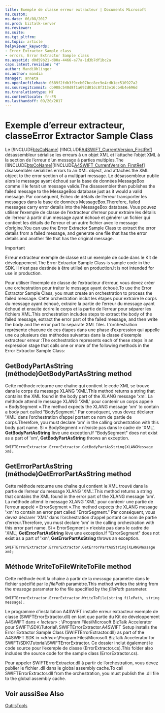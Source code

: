 ```yaml
---
title: Exemple de classe erreur extracteur | Documents Microsoft
ms.custom: 
ms.date: 06/08/2017
ms.prod: biztalk-server
ms.reviewer: 
ms.suite: 
ms.tgt_pltfrm: 
ms.topic: article
helpviewer_keywords:
- Error Extractor Sample class
- errors, Error Extractor Sample class
ms.assetid: d0d59b21-d80a-4466-a77a-1d3b7df1bc2a
caps.latest.revision: "4"
author: MandiOhlinger
ms.author: mandia
manager: anneta
ms.openlocfilehash: 0389f2fdb3f9ccb07bcc8ec9e4cdb1ec510927a2
ms.sourcegitcommit: cb908c540d8f1a692d01dc8f313e16cb4b4e696d
ms.translationtype: MT
ms.contentlocale: fr-FR
ms.lasthandoff: 09/20/2017
---
```

# <a name="error-extractor-sample-class"></a><span data-ttu-id="55abc-102">Exemple d’erreur extracteur, classe</span><span class="sxs-lookup"><span data-stu-id="55abc-102">Error Extractor Sample Class</span></span>
<span data-ttu-id="55abc-103">Le [!INCLUDE[btsCoName](../../includes/btsconame-md.md)] [!INCLUDE[A4SWIFT_CurrentVersion_FirstRef](../../includes/a4swift-currentversion-firstref-md.md)] désassembleur sérialise les erreurs à un objet XML et l’attache l’objet XML à la section de l’erreur d’un message à parties multiples.</span><span class="sxs-lookup"><span data-stu-id="55abc-103">The [!INCLUDE[btsCoName](../../includes/btsconame-md.md)][!INCLUDE[A4SWIFT_CurrentVersion_FirstRef](../../includes/a4swift-currentversion-firstref-md.md)] disassembler serializes errors to an XML object, and attaches the XML object to the error section of a multipart message.</span></span> <span data-ttu-id="55abc-104">Le désassembleur publie alors le message ayant échoué sur la base de données MessageBox comme il le ferait un message valide.</span><span class="sxs-lookup"><span data-stu-id="55abc-104">The disassembler then publishes the failed message to the MessageBox database just as it would a valid message.</span></span> <span data-ttu-id="55abc-105">Par conséquent, Échec de détails de l’erreur transporter les messages dans la base de données MessageBox.</span><span class="sxs-lookup"><span data-stu-id="55abc-105">Therefore, failed messages carry error details into the MessageBox database.</span></span> <span data-ttu-id="55abc-106">Vous pouvez utiliser l’exemple de classe de l’extracteur d’erreur pour extraire les détails de l’erreur à partir d’un message ayant échoué et générer un fichier qui contient les détails de l’erreur et un autre fichier avec le message d’origine.</span><span class="sxs-lookup"><span data-stu-id="55abc-106">You can use the Error Extractor Sample Class to extract the error details from a failed message, and generate one file that has the error details and another file that has the original message.</span></span>  
  
> [!IMPORTANT]
>  <span data-ttu-id="55abc-107">Erreur extracteur exemple de classe est un exemple de code dans le Kit de développement.</span><span class="sxs-lookup"><span data-stu-id="55abc-107">The Error Extractor Sample Class is sample code in the SDK.</span></span> <span data-ttu-id="55abc-108">Il n’est pas destinée à être utilisé en production.</span><span class="sxs-lookup"><span data-stu-id="55abc-108">It is not intended for use in production.</span></span>  
  
 <span data-ttu-id="55abc-109">Pour utiliser l’exemple de classe de l’extracteur d’erreur, vous devez créer une orchestration pour traiter le message ayant échoué.</span><span class="sxs-lookup"><span data-stu-id="55abc-109">To use the Error Extractor Sample Class, you must create an orchestration to process the failed message.</span></span> <span data-ttu-id="55abc-110">Cette orchestration inclut les étapes pour extraire le corps du message ayant échoué, extraire la partie de l’erreur du message ayant échoué et ensuite écrire le corps et la partie de l’erreur pour séparer les fichiers XML.</span><span class="sxs-lookup"><span data-stu-id="55abc-110">This orchestration includes steps to extract the body of the failed message, extract the error part of the failed message, and then write the body and the error part to separate XML files.</span></span> <span data-ttu-id="55abc-111">L’orchestration représente chacune de ces étapes dans une phase d’expression qui appelle une ou plusieurs des méthodes suivantes dans la classe d’exemple extracteur erreur :</span><span class="sxs-lookup"><span data-stu-id="55abc-111">The orchestration represents each of these steps in an expression stage that calls one or more of the following methods in the Error Extractor Sample Class:</span></span>  
  
## <a name="getbodypartasstring-method"></a><span data-ttu-id="55abc-112">GetBodyPartAsString (méthode)</span><span class="sxs-lookup"><span data-stu-id="55abc-112">GetBodyPartAsString method</span></span>  
 <span data-ttu-id="55abc-113">Cette méthode retourne une chaîne qui contient le code XML se trouve dans le corps du message XLANG 'XML'.</span><span class="sxs-lookup"><span data-stu-id="55abc-113">This method returns a string that contains the XML found in the body part of the XLANG message 'xm'.</span></span> <span data-ttu-id="55abc-114">La méthode attend le message XLANG 'XML' pour contenir un corps appelé « BodySegment ».</span><span class="sxs-lookup"><span data-stu-id="55abc-114">The method expects the XLANG message 'xm' to contain a body part called "BodySegment."</span></span> <span data-ttu-id="55abc-115">Par conséquent, vous devez déclarer 'XML' dans l’orchestration d’appel portant ce nom de partie de corps.</span><span class="sxs-lookup"><span data-stu-id="55abc-115">Therefore, you must declare 'xm' in the calling orchestration with this body part name.</span></span> <span data-ttu-id="55abc-116">Si « BodySegment » n’existe pas dans le cadre de 'XML', **GetBodyPartAsString** lève une exception.</span><span class="sxs-lookup"><span data-stu-id="55abc-116">If "BodySegment" does not exist as a part of 'xm', **GetBodyPartAsString** throws an exception.</span></span>  
  
```  
SWIFTErrorExtractor.ErrorExtractor.GetBodyPartAsString(XLANGMessage xm);  
```  
  
## <a name="geterrorpartasstring-method"></a><span data-ttu-id="55abc-117">GetErrorPartAsString (méthode)</span><span class="sxs-lookup"><span data-stu-id="55abc-117">GetErrorPartAsString method</span></span>  
 <span data-ttu-id="55abc-118">Cette méthode retourne une chaîne qui contient le XML trouvé dans la partie de l’erreur du message XLANG 'XML'.</span><span class="sxs-lookup"><span data-stu-id="55abc-118">This method returns a string that contains the XML found in the error part of the XLANG message 'xm'.</span></span> <span data-ttu-id="55abc-119">La méthode attend le message XLANG 'XML' pour contenir une partie de l’erreur appelé « ErrorSegment ».</span><span class="sxs-lookup"><span data-stu-id="55abc-119">The method expects the XLANG message 'xm' to contain an error part called "ErrorSegment."</span></span> <span data-ttu-id="55abc-120">Par conséquent, vous devez déclarer 'XML' dans l’orchestration d’appel portant ce nom de partie d’erreur.</span><span class="sxs-lookup"><span data-stu-id="55abc-120">Therefore, you must declare 'xm' in the calling orchestration with this error part name.</span></span> <span data-ttu-id="55abc-121">Si « ErrorSegment » n’existe pas dans le cadre de 'XML', **GetErrorPartAsString** lève une exception.</span><span class="sxs-lookup"><span data-stu-id="55abc-121">If "ErrorSegment" does not exist as a part of 'xm', **GetErrorPartAsString** throws an exception.</span></span>  
  
```  
SWIFTErrorExtractor.ErrorExtractor.GetErrorPartAsString(XLANGMessage xm);  
```  
  
## <a name="writetofile-method"></a><span data-ttu-id="55abc-122">Méthode WriteToFile</span><span class="sxs-lookup"><span data-stu-id="55abc-122">WriteToFile method</span></span>  
 <span data-ttu-id="55abc-123">Cette méthode écrit la chaîne à partir de la *message* paramètre dans le fichier spécifié par le *filePath* paramètre.</span><span class="sxs-lookup"><span data-stu-id="55abc-123">This method writes the string from the *message* parameter to the file specified by the *filePath* parameter.</span></span>  
  
```  
SWIFTErrorExtractor.ErrorExtractor.WriteToFile(string filePath, string message);  
```  
  
 <span data-ttu-id="55abc-124">Le programme d’installation A4SWIFT installe erreur extracteur exemple de classe (SWIFTErrorExtractor.dll) en tant que partie du Kit de développement A4SWIFT dans \< *lecteur*> : \Program Files\Microsoft BizTalk Accelerator pour SWIFT\SDK\Tutorial\ SWIFTErrorExtractor.</span><span class="sxs-lookup"><span data-stu-id="55abc-124">A4SWIFT Setup installs the Error Extractor Sample Class (SWIFTErrorExtractor.dll) as part of the A4SWIFT SDK in \<*drive*>:\Program Files\Microsoft BizTalk Accelerator for SWIFT\SDK\Tutorial\SWIFTErrorExtractor.</span></span> <span data-ttu-id="55abc-125">Ce dossier inclut également le code source pour l’exemple de classe (ErrorExtractor.cs).</span><span class="sxs-lookup"><span data-stu-id="55abc-125">This folder also includes the source code for the sample class (ErrorExtractor.cs).</span></span>  
  
 <span data-ttu-id="55abc-126">Pour appeler SWIFTErrorExtractor.dll à partir de l’orchestration, vous devez publier le fichier .dll dans le global assembly cache.</span><span class="sxs-lookup"><span data-stu-id="55abc-126">To call SWIFTErrorExtractor.dll from the orchestration, you must publish the .dll file to the global assembly cache.</span></span>  
  
## <a name="see-also"></a><span data-ttu-id="55abc-127">Voir aussi</span><span class="sxs-lookup"><span data-stu-id="55abc-127">See Also</span></span>  
 [<span data-ttu-id="55abc-128">Outils</span><span class="sxs-lookup"><span data-stu-id="55abc-128">Tools</span></span>](../../adapters-and-accelerators/accelerator-swift/tools.md)